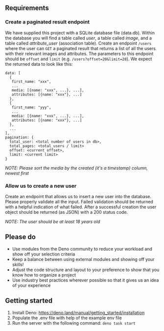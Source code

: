 
## Requirements

### Create a paginated result endpoint

We have supplied this project with a SQLite database file (data.db). Within the database you will find a table called _user_, a table called _image_, and a table called _attribute_user_ (association table). Create an endpoint `/users` where the user can `GET` a paginated result that returns a list of all the users with their relevant images and attributes. The parameters to this endpoint should be `offset` and `limit` (e.g. `/users?offset=20&limit=20`). We expect the returned data to look like this:

```
data: [
  {
   first_name: "xxx",
   ...
   media: [{name: "xxx", ...}, ...],
   attributes: [{name: "xxx"}, ...]
  },
  {
   first_name: "yyy",
   ...
   media: [{name: "xxx", ...}, ...],
   attributes: [{name: "xxx"}, ...]
  },
  ...
],
pagination: {
  total_user: <total number of users in db>,
  total_pages: <total_users / limit>
  offset: <current offset>,
  limit: <current limit>
}
```

_NOTE: Please sort the media by the created (it's a timestamp) column, newest first_

### Allow us to create a new user

Create an endpoint that allows us to insert a new user into the database. Please properly validate all the input. Failed validation should be returned with a helpful indication of what failed. After a successful creation the user object should be returned (as JSON) with a 200 status code.

_NOTE: The user should be at least 18 years old_

## Please do

-   Use modules from the Deno community to reduce your workload and show off your selection criteria
-   Keep a balance between using external modules and showing off your skills!
-   Adjust the code structure and layout to your preference to show that you know how to organize a project
-   Use industry best practices wherever possible so that it gives us an idea of your experience

## Getting started

1. Install Deno: https://deno.land/manual/getting_started/installation
2. Populate the .env file with help of the example env file
3. Run the server with the following command: `deno task start`
